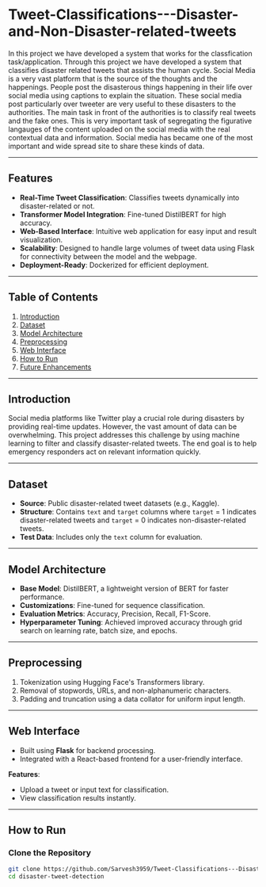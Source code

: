 # Tweet-Classifications---Disaster-and-Non-Disaster-related-tweets
In this project we have developed a system that works for the classfication task/application. Through this project we have developed a system that classifies disaster related tweets that assists the human cycle. Social Media is a very vast platform that is the source of the thoughts and the happenings. People post the disasterous things happening in their life over social media using captions to explain the situation. These social media post particularly over tweeter are very useful to these disasters to the authorities. The main task in front of the authorities is to classify real tweets and the fake ones. This is very important task of segregating the figurative langauges of the content uploaded on the social media with the real contextual data and information. Social media has became one of the most important and wide spread site to share these kinds of data.

---

## **Features**
- **Real-Time Tweet Classification**: Classifies tweets dynamically into disaster-related or not.
- **Transformer Model Integration**: Fine-tuned DistilBERT for high accuracy.
- **Web-Based Interface**: Intuitive web application for easy input and result visualization.
- **Scalability**: Designed to handle large volumes of tweet data using Flask for connectivity between the model and the webpage.
- **Deployment-Ready**: Dockerized for efficient deployment.

---

## **Table of Contents**
1. [Introduction](#introduction)
2. [Dataset](#dataset)
3. [Model Architecture](#model-architecture)
4. [Preprocessing](#preprocessing)
5. [Web Interface](#web-interface)
6. [How to Run](#how-to-run)
7. [Future Enhancements](#future-enhancements)

---

## **Introduction**
Social media platforms like Twitter play a crucial role during disasters by providing real-time updates. However, the vast amount of data can be overwhelming. This project addresses this challenge by using machine learning to filter and classify disaster-related tweets. The end goal is to help emergency responders act on relevant information quickly.

---

## **Dataset**
- **Source**: Public disaster-related tweet datasets (e.g., Kaggle).
- **Structure**: Contains `text` and `target` columns where `target` = 1 indicates disaster-related tweets and `target` = 0 indicates non-disaster-related tweets.
- **Test Data**: Includes only the `text` column for evaluation.

---

## **Model Architecture**
- **Base Model**: DistilBERT, a lightweight version of BERT for faster performance.
- **Customizations**: Fine-tuned for sequence classification.
- **Evaluation Metrics**: Accuracy, Precision, Recall, F1-Score.
- **Hyperparameter Tuning**: Achieved improved accuracy through grid search on learning rate, batch size, and epochs.

---

## **Preprocessing**
1. Tokenization using Hugging Face's Transformers library.
2. Removal of stopwords, URLs, and non-alphanumeric characters.
3. Padding and truncation using a data collator for uniform input length.

---

## **Web Interface**
- Built using **Flask** for backend processing.
- Integrated with a React-based frontend for a user-friendly interface.

**Features**:
- Upload a tweet or input text for classification.
- View classification results instantly.

---

## **How to Run**
### **Clone the Repository**
```bash
git clone https://github.com/Sarvesh3959/Tweet-Classifications---Disaster-and-Non-Disaster-related-tweets.git
cd disaster-tweet-detection
